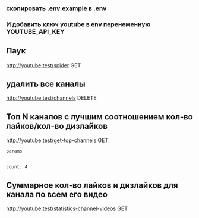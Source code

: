 ### скопировать .env.example в .env
### И добавить ключ youtube в env перенеменную YOUTUBE_API_KEY
## Паук
   http://youtube.test/spider GET 


## удалить все каналы

   http://youtube.test/channels DELETE 

## Топ N каналов с лучшим соотношением кол-во лайков/кол-во дизлайков

   http://youtube.test/get-top-channels GET 
   
```
params


count: 4
```

## Суммарное кол-во лайков и дизлайков для канала по всем его видео
 http://youtube.test/statistics-channel-videos GET 